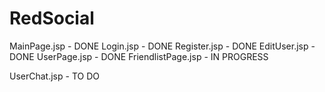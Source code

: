 # RedSocial

MainPage.jsp - DONE
Login.jsp - DONE
Register.jsp - DONE
EditUser.jsp - DONE
UserPage.jsp - DONE
FriendlistPage.jsp - IN PROGRESS

UserChat.jsp - TO DO
